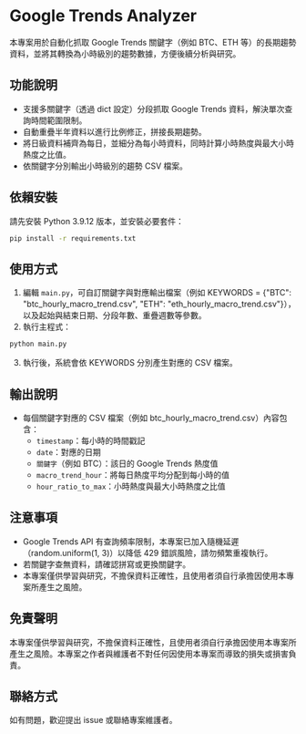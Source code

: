 # Google Trends Analyzer

本專案用於自動化抓取 Google Trends 關鍵字（例如 BTC、ETH 等）的長期趨勢資料，並將其轉換為小時級別的趨勢數據，方便後續分析與研究。

## 功能說明
- 支援多關鍵字（透過 dict 設定）分段抓取 Google Trends 資料，解決單次查詢時間範圍限制。
- 自動重疊半年資料以進行比例修正，拼接長期趨勢。
- 將日級資料補齊為每日，並細分為每小時資料，同時計算小時熱度與最大小時熱度之比值。
- 依關鍵字分別輸出小時級別的趨勢 CSV 檔案。

## 依賴安裝
請先安裝 Python 3.9.12 版本，並安裝必要套件：

```bash
pip install -r requirements.txt
```

## 使用方式
1. 編輯 `main.py`，可自訂關鍵字與對應輸出檔案（例如 KEYWORDS = {"BTC": "btc_hourly_macro_trend.csv", "ETH": "eth_hourly_macro_trend.csv"}），以及起始與結束日期、分段年數、重疊週數等參數。
2. 執行主程式：

```bash
python main.py
```

3. 執行後，系統會依 KEYWORDS 分別產生對應的 CSV 檔案。

## 輸出說明
- 每個關鍵字對應的 CSV 檔案（例如 btc_hourly_macro_trend.csv）內容包含：
  - `timestamp`：每小時的時間戳記
  - `date`：對應的日期
  - `關鍵字`（例如 BTC）：該日的 Google Trends 熱度值
  - `macro_trend_hour`：將每日熱度平均分配到每小時的值
  - `hour_ratio_to_max`：小時熱度與最大小時熱度之比值

## 注意事項
- Google Trends API 有查詢頻率限制，本專案已加入隨機延遲（random.uniform(1, 3)）以降低 429 錯誤風險，請勿頻繁重複執行。
- 若關鍵字查無資料，請確認拼寫或更換關鍵字。
- 本專案僅供學習與研究，不擔保資料正確性，且使用者須自行承擔因使用本專案所產生之風險。

## 免責聲明
本專案僅供學習與研究，不擔保資料正確性，且使用者須自行承擔因使用本專案所產生之風險。本專案之作者與維護者不對任何因使用本專案而導致的損失或損害負責。

## 聯絡方式
如有問題，歡迎提出 issue 或聯絡專案維護者。 
